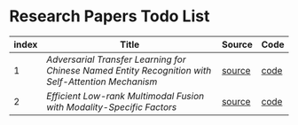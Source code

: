 # Research Papers Todo List

index | Title | Source | Code |
------------ | ------------- | ------------ | ------------- |
1 | *Adversarial Transfer Learning for Chinese Named Entity Recognition with Self-Attention Mechanism* | [source](http://aclweb.org/anthology/D18-1017) | [code](https://github.com/CPF-NLPR/AT4ChineseNER) |
2 | *Efficient Low-rank Multimodal Fusion with Modality-Specific Factors* | [source](http://aclweb.org/anthology/P18-1209) | [code](https://github.com/Justin1904/Low-rank-Multimodal-Fusion) |
